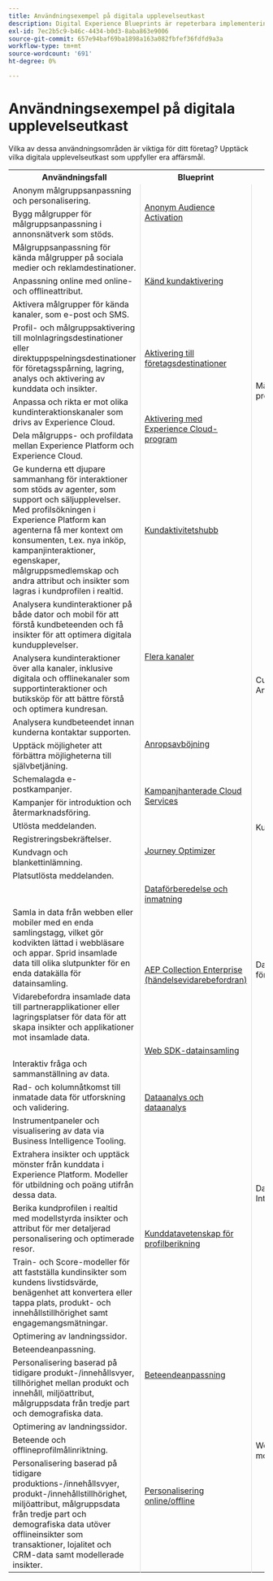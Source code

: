 ```yaml
---
title: Användningsexempel på digitala upplevelseutkast
description: Digital Experience Blueprints är repeterbara implementeringar för att hantera strategier och lösa etablerade affärsproblem. De förkortar time-to-value och ger en snabb väg till framgång.
exl-id: 7ec2b5c9-b46c-4434-b0d3-8aba863e9006
source-git-commit: 657e94baf69ba1898a163a082fbfef36fdfd9a3a
workflow-type: tm+mt
source-wordcount: '691'
ht-degree: 0%

---
```


# Användningsexempel på digitala upplevelseutkast

Vilka av dessa användningsområden är viktiga för ditt företag? Upptäck vilka digitala upplevelseutkast som uppfyller era affärsmål.

<table>

<tr>
  <th>Användningsfall</th>
  <th>Blueprint</th>
  <th>Kategori</th>
 </tr>
 <tr>
  <td>Anonym målgruppsanpassning och personalisering.</td>
  <td rowspan="2" style="vertical-align: middle; border-left: 1px solid rgb(219,219,219); border-right:  1px solid rgb(219,219,219)"><a
  href="https://experienceleague.adobe.com/docs/blueprints-learn/architecture/audience-activation/anonymous.html?lang=en">Anonym Audience Activation</a></td>
  <td rowspan="9" style="vertical-align: middle; border-left: 1px solid rgb(219,219,219); border-right:  1px solid rgb(219,219,219)">Målgrupps- och profilaktivering</td>
 </tr>
 <tr>
  <td>Bygg målgrupper för målgruppsanpassning i annonsnätverk som stöds.</td>
 </tr>
 <tr>
  <td>Målgruppsanpassning för kända målgrupper på sociala medier och reklamdestinationer.</td>
  <td rowspan="3" style="vertical-align: middle; border-left: 1px solid rgb(219,219,219); border-right:  1px solid rgb(219,219,219)"><a
  href="https://experienceleague.adobe.com/docs/blueprints-learn/architecture/audience-activation/known.html?lang=en">Känd kundaktivering</a></td>
 </tr>
 <tr>
  <td>Anpassning online med online- och offlineattribut.</td>
 </tr>
 <tr>
  <td>Aktivera målgrupper för kända kanaler, som e-post och SMS.</td>
 </tr>
 <tr>
  <td>Profil- och målgruppsaktivering till molnlagringsdestinationer eller direktuppspelningsdestinationer för företagsspårning, lagring, analys och aktivering av kunddata och insikter.</td>
  <td style="vertical-align: middle; border-left: 1px solid rgb(219,219,219); border-right:  1px solid rgb(219,219,219)"><a
  href="https://experienceleague.adobe.com/docs/blueprints-learn/architecture/audience-activation/enterprise-destinations.html?lang=en">Aktivering till företagsdestinationer</a></td>
 </tr>
 <tr>
  <td>Anpassa och rikta er mot olika kundinteraktionskanaler som drivs av Experience Cloud.</td>
  <td rowspan="2" style="vertical-align: middle; border-left: 1px solid rgb(219,219,219); border-right:  1px solid rgb(219,219,219)"><a
  href="https://experienceleague.adobe.com/docs/blueprints-learn/architecture/audience-activation/platform-and-applications.html?lang=en">Aktivering med Experience Cloud-program</a></td>
 </tr>
 <tr>
  <td>Dela målgrupps- och profildata mellan Experience Platform och Experience Cloud.</td>
 </tr>
 <tr>
  <td>Ge kunderna ett djupare sammanhang för interaktioner som stöds av agenter, som support och säljupplevelser. Med profilsökningen i Experience Platform kan agenterna få mer kontext om konsumenten, t.ex. nya inköp, kampanjinteraktioner, egenskaper, målgruppsmedlemskap och andra attribut och insikter som lagras i kundprofilen i realtid.</td>
  <td style="vertical-align: middle; border-left: 1px solid rgb(219,219,219); border-right:  1px solid rgb(219,219,219)"><a
  href="https://experienceleague.adobe.com/docs/blueprints-learn/architecture/audience-activation/customer-activity.html?lang=en">Kundaktivitetshubb</a></td>
 </tr>
 <tr>
  <td>Analysera kundinteraktioner på både dator och mobil för att förstå kundbeteenden och få insikter för att optimera digitala kundupplevelser.</td>
  <td rowspan="2" style="vertical-align: middle; border-left: 1px solid rgb(219,219,219); border-right:  1px solid rgb(219,219,219)"><a
  href="https://experienceleague.adobe.com/docs/blueprints-learn/architecture/customer-journey-analytics/digital-behavioral-data-consolidation.html?lang=en">Flera kanaler</a></td>
  <td rowspan="4" style="vertical-align: middle; border-left: 1px solid rgb(219,219,219); border-right:  1px solid rgb(219,219,219)">Customer Journey Analytics</td>
 </tr>
 <tr>
  <td>Analysera kundinteraktioner över alla kanaler, inklusive digitala och offlinekanaler som supportinteraktioner och butiksköp för att bättre förstå och optimera kundresan.</td>
 </tr>
 <tr>
  <td>Analysera kundbeteendet innan kunderna kontaktar supporten.</td>
  <td rowspan="2" style="vertical-align: middle; border-left: 1px solid rgb(219,219,219); border-right:  1px solid rgb(219,219,219)"><a
  href="https://experienceleague.adobe.com/docs/blueprints-learn/architecture/customer-journey-analytics/call-deflect.html?lang=en">Anropsavböjning</a></td>
 </tr>
 <tr>
  <td>Upptäck möjligheter att förbättra möjligheterna till självbetjäning.</td>
 </tr>
 <tr>
  <td>Schemalagda e-postkampanjer.</td>
  <td rowspan="2" style="vertical-align: middle; border-left: 1px solid rgb(219,219,219); border-right:  1px solid rgb(219,219,219)"><a
  href="https://experienceleague.adobe.com/docs/blueprints-learn/architecture/customer-journeys/campaign-managed-cloud-services.html?lang=en">Kampanjhanterade Cloud Services</a></td>
  <td rowspan="6" style="vertical-align: middle; border-left: 1px solid rgb(219,219,219); border-right:  1px solid rgb(219,219,219)">Kundresor</td>
 </tr>
 <tr>
  <td>Kampanjer för introduktion och återmarknadsföring.</td>
 </tr>
 <tr>
  <td>Utlösta meddelanden.</td>
  <td rowspan="4" style="vertical-align: middle; border-left: 1px solid rgb(219,219,219); border-right:  1px solid rgb(219,219,219)"><a
  href="https://experienceleague.adobe.com/docs/blueprints-learn/architecture/customer-journeys/journey-optimizer.html?lang=en">Journey Optimizer</a></td>
 </tr>
 <tr>
  <td>Registreringsbekräftelser.</td>
 </tr>
 <tr>
  <td>Kundvagn och blankettinlämning.</td>
 </tr>
 <tr>
  <td>Platsutlösta meddelanden.</td>
 </tr>
 <tr>
  <td></td>
  <td style="vertical-align: middle; border-left: 1px solid rgb(219,219,219); border-right:  1px solid rgb(219,219,219)"><a
  href="https://experienceleague.adobe.com/docs/blueprints-learn/architecture/data-ingestion/ingestion.html?lang=en">Dataförberedelse och inmatning</a></td>
  <td rowspan="4" style="vertical-align: middle; border-left: 1px solid rgb(219,219,219); border-right:  1px solid rgb(219,219,219)">Datainsamling och förberedelse</td>
 </tr>
 <tr>
  <td>Samla in data från webben eller mobiler med en enda samlingstagg, vilket gör kodvikten lättad i webbläsare och appar. Sprid insamlade data till olika slutpunkter för en enda datakälla för datainsamling.</td>
  <td rowspan="2" style="vertical-align: middle; border-left: 1px solid rgb(219,219,219); border-right:  1px solid rgb(219,219,219)"><a
  href="https://experienceleague.adobe.com/docs/blueprints-learn/architecture/data-ingestion/server-side-collection.html?lang=en">AEP Collection Enterprise (händelsevidarebefordran)</a></td>
 </tr>
 <tr>
  <td>Vidarebefordra insamlade data till partnerapplikationer eller lagringsplatser för data för att skapa insikter och applikationer mot insamlade data.</td>
 </tr>
 <tr>
  <td></td>
  <td style="vertical-align: middle; border-left: 1px solid rgb(219,219,219); border-right:  1px solid rgb(219,219,219)"><a
  href="https://experienceleague.adobe.com/docs/blueprints-learn/architecture/data-ingestion/websdk.html?lang=en">Web SDK-datainsamling</a></td>
 </tr>
 <tr>
  <td>Interaktiv fråga och sammanställning av data.</td>
  <td rowspan="3" style="vertical-align: middle; border-left: 1px solid rgb(219,219,219); border-right:  1px solid rgb(219,219,219)"><a
  href="https://experienceleague.adobe.com/docs/blueprints-learn/architecture/data-exploration/analysis.html?lang=en">Dataanalys och dataanalys</a></td>
  <td rowspan="6" style="vertical-align: middle; border-left: 1px solid rgb(219,219,219); border-right:  1px solid rgb(219,219,219)">Data Analytics, Intelligence och ML</td>
 </tr>
 <tr>
  <td>Rad- och kolumnåtkomst till inmatade data för utforskning och validering.</td>
 </tr>
 <tr>
  <td>Instrumentpaneler och visualisering av data via Business Intelligence Tooling.</td>
 </tr>
 <tr>
  <td>Extrahera insikter och upptäck mönster från kunddata i Experience Platform. Modeller för utbildning och poäng utifrån dessa data.</td>
  <td rowspan="3" style="vertical-align: middle; border-left: 1px solid rgb(219,219,219); border-right:  1px solid rgb(219,219,219)"><a
  href="https://experienceleague.adobe.com/docs/blueprints-learn/architecture/data-exploration/data-science.html?lang=en">Kunddatavetenskap för profilberikning</a></td>
 </tr>
 <tr>
  <td>Berika kundprofilen i realtid med modellstyrda insikter och attribut för mer detaljerad personalisering och optimerade resor.</td>
 </tr>
 <tr>
  <td>Train- och Score-modeller för att fastställa kundinsikter som kundens livstidsvärde, benägenhet att konvertera eller tappa plats, produkt- och innehållstillhörighet samt engagemangsmätningar.</td>
 </tr>
 <tr>
  <td>Optimering av landningssidor.</td>
  <td rowspan="3" style="vertical-align: middle; border-left: 1px solid rgb(219,219,219); border-right:  1px solid rgb(219,219,219)"><a
  href="https://experienceleague.adobe.com/docs/blueprints-learn/architecture/web-personalization/behavioral.html?lang=en">Beteendeanpassning</a></td>
  <td rowspan="6" style="vertical-align: middle; border-left: 1px solid rgb(219,219,219); border-right:  1px solid rgb(219,219,219)">Webb- och mobilpersonalisering</td>
 </tr>
 <tr>
  <td>Beteendeanpassning.</td>
 </tr>
 <tr>
  <td>Personalisering baserad på tidigare produkt-/innehållsvyer, tillhörighet mellan produkt och innehåll, miljöattribut, målgruppsdata från tredje part och demografiska data.</td>
 </tr>
 <tr>
  <td>Optimering av landningssidor.</td>
  <td rowspan="3" style="vertical-align: middle; border-left: 1px solid rgb(219,219,219); border-right:  1px solid rgb(219,219,219)"><a
  href="https://experienceleague.adobe.com/docs/blueprints-learn/architecture/web-personalization/online-offline.html?lang=en">Personalisering online/offline</a></td>
 </tr>
 <tr>
  <td>Beteende och offlineprofilmålinriktning.</td>
 </tr>
 <tr>
  <td>Personalisering baserad på tidigare produktions-/innehållsvyer, produkt-/innehållstillhörighet, miljöattribut, målgruppsdata från tredje part och demografiska data utöver offlineinsikter som transaktioner, lojalitet och CRM-data samt modellerade insikter.</td>
 </tr>
</table>
